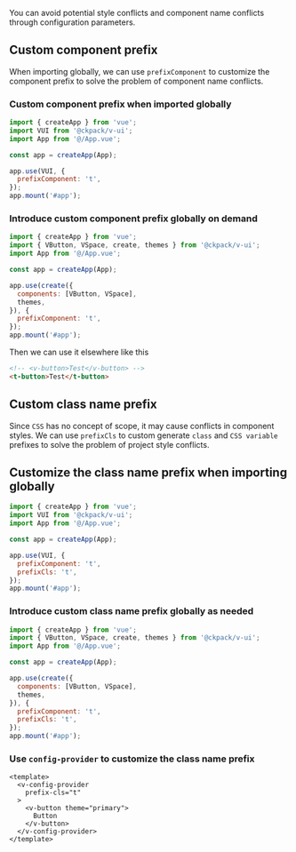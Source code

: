 You can avoid potential style conflicts and component name conflicts through configuration parameters.

## Custom component prefix

When importing globally, we can use `prefixComponent` to customize the component prefix to solve the problem of component name conflicts.

### Custom component prefix when imported globally

```js
import { createApp } from 'vue';
import VUI from '@ckpack/v-ui';
import App from '@/App.vue';

const app = createApp(App);

app.use(VUI, {
  prefixComponent: 't',
});
app.mount('#app');
```

### Introduce custom component prefix globally on demand

```js
import { createApp } from 'vue';
import { VButton, VSpace, create, themes } from '@ckpack/v-ui';
import App from '@/App.vue';

const app = createApp(App);

app.use(create({
  components: [VButton, VSpace],
  themes,
}), {
  prefixComponent: 't',
});
app.mount('#app');
```

Then we can use it elsewhere like this

```html
<!-- <v-button>Test</v-button> -->
<t-button>Test</t-button>
```

## Custom class name prefix

Since `CSS` has no concept of scope, it may cause conflicts in component styles. We can use `prefixCls` to custom generate `class` and `CSS variable` prefixes to solve the problem of project style conflicts.

## Customize the class name prefix when importing globally
```js
import { createApp } from 'vue';
import VUI from '@ckpack/v-ui';
import App from '@/App.vue';

const app = createApp(App);

app.use(VUI, {
  prefixComponent: 't',
  prefixCls: 't',
});
app.mount('#app');
```

### Introduce custom class name prefix globally as needed

```js
import { createApp } from 'vue';
import { VButton, VSpace, create, themes } from '@ckpack/v-ui';
import App from '@/App.vue';

const app = createApp(App);

app.use(create({
  components: [VButton, VSpace],
  themes,
}), {
  prefixComponent: 't',
  prefixCls: 't',
});
app.mount('#app');
```

### Use `config-provider` to customize the class name prefix

```vue
<template>
  <v-config-provider
    prefix-cls="t"
  >
    <v-button theme="primary">
      Button
    </v-button>
  </v-config-provider>
</template>
```
